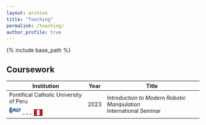 ```yaml
---
layout: archive
title: "Teaching"
permalink: /teaching/
author_profile: true
---
```


{% include base_path %}


## Coursework

|Institution|Year|Title|
|---|---|---|
| Pontifical Catholic University of Peru <br> <img src="/images/pucp.png" width="30" height="30"> --- <img style='border:1px solid #000000' src="/images/peru_flag.png" width="20" height="15"> |2023| *Introduction to Modern Robotic Manipulation* <br> International Seminar <br> 